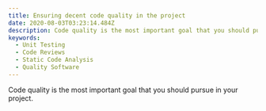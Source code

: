 ```yaml
---
title: Ensuring decent code quality in the project
date: 2020-08-03T03:23:14.484Z
description: Code quality is the most important goal that you should pursue in your project.
keywords:
  - Unit Testing
  - Code Reviews
  - Static Code Analysis
  - Quality Software
---
```

Code quality is the most important goal that you should pursue in your project.